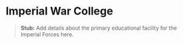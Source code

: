 # Imperial War College

> **Stub:** Add details about the primary educational facility for the Imperial Forces here.